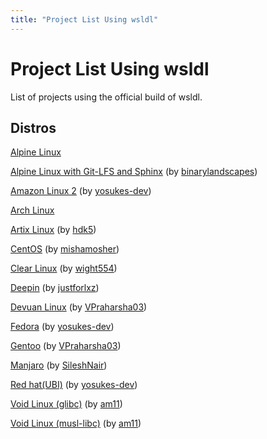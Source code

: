 ```yaml
---
title: "Project List Using wsldl"
---
```

# Project List Using wsldl
List of projects using the official build of wsldl.

## Distros
[Alpine Linux](https://github.com/yuk7/AlpineWSL)

[Alpine Linux with Git-LFS and Sphinx](https://github.com/binarylandscapes/AlpineWSL) (by [binarylandscapes](https://github.com/binarylandscapes))

[Amazon Linux 2](https://github.com/yosukes-dev/AmazonWSL) (by [yosukes-dev](https://github.com/yosukes-dev))

[Arch Linux](https://github.com/yuk7/ArchWSL)

[Artix Linux](https://github.com/hdk5/ArtixWSL) (by [hdk5](https://github.com/hdk5))

[CentOS](https://github.com/mishamosher/CentOS-WSL) (by [mishamosher](https://github.com/mishamosher))

[Clear Linux](https://github.com/wight554/ClearWSL/) (by [wight554](https://github.com/wight554))

[Deepin](https://github.com/justforlxz/DeepinWSL/) (by [justforlxz](https://github.com/justforlxz))

[Devuan Linux](https://github.com/VPraharsha3/DevuanWSL) (by [VPraharsha03](https://github.com/VPraharsha03))

[Fedora](https://github.com/yosukes-dev/FedoraWSL) (by [yosukes-dev](https://github.com/yosukes-dev))

[Gentoo](https://github.com/VPraharsha03/GentooWSL2) (by [VPraharsha03](https://github.com/VPraharsha03))

[Manjaro](https://github.com/sileshn/ManjaroWSL) (by [SileshNair](https://github.com/sileshn))

[Red hat(UBI)](https://github.com/yosukes-dev/RHWSL) (by [yosukes-dev](https://github.com/yosukes-dev))

[Void Linux (glibc)](https://github.com/am11/VoidWSL) (by [am11](https://github.com/am11))

[Void Linux (musl-libc)](https://github.com/am11/VoidMuslWSL) (by [am11](https://github.com/am11))
